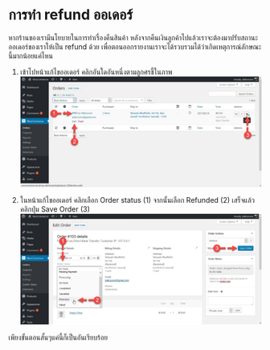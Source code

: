# การทำ refund ออเดอร์

หากร้านของเรามีนโยบายในการทำเรื่องคืนสินค้า หลังจากคืนเงินลูกค้าไปแล้วเราจะต้องมาปรับสถานะออเดอร์ของเราให้เป็น refund ด้วย เพื่อตอนออกรายงานเราจะได้รวบรวมได้ว่าเกิดเหตุการณ์ลักษณะนี้มากน้อยแค่ไหน

1. เข้าไปหน้าแก้ไขออเดอร์ คลิกอันใดอันหนึ่งตามลูกศรชี้ในภาพ
   ![](/assets/2017-03-02_15-52-39.jpg)

2. ในหน้าแก้ไขออเดอร์ คลิกเลือก Order status \(1\) จากนั้นเลือก Refunded \(2\) เสร็จแล้วคลิกปุ่ม Save Order \(3\)  
   ![](/assets/2017-03-03_8-49-29.jpg)

เพียงขั้นตอนสั้นๆแค่นี้ก็เป็นอันเรียบร้อย



